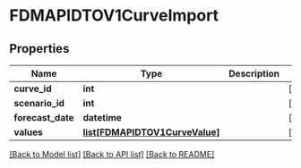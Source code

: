 # FDMAPIDTOV1CurveImport

## Properties
Name | Type | Description | Notes
------------ | ------------- | ------------- | -------------
**curve_id** | **int** |  | [optional] 
**scenario_id** | **int** |  | [optional] 
**forecast_date** | **datetime** |  | [optional] 
**values** | [**list[FDMAPIDTOV1CurveValue]**](FDMAPIDTOV1CurveValue.md) |  | [optional] 

[[Back to Model list]](../README.md#documentation-for-models) [[Back to API list]](../README.md#documentation-for-api-endpoints) [[Back to README]](../README.md)

